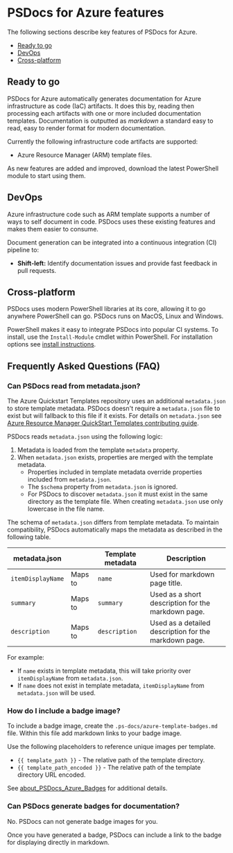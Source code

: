# PSDocs for Azure features

The following sections describe key features of PSDocs for Azure.

- [Ready to go](#ready-to-go)
- [DevOps](#devops)
- [Cross-platform](#cross-platform)

## Ready to go

PSDocs for Azure automatically generates documentation for Azure infrastructure as code (IaC) artifacts.
It does this by, reading then processing each artifacts with one or more included documentation templates.
Documentation is outputted as _markdown_ a standard easy to read, easy to render format for modern documentation.

Currently the following infrastructure code artifacts are supported:

- Azure Resource Manager (ARM) template files.

As new features are added and improved, download the latest PowerShell module to start using them.

## DevOps

Azure infrastructure code such as ARM template supports a number of ways to self document in code.
PSDocs uses these existing features and makes them easier to consume.

Document generation can be integrated into a continuous integration (CI) pipeline to:

- **Shift-left:** Identify documentation issues and provide fast feedback in pull requests.

## Cross-platform

PSDocs uses modern PowerShell libraries at its core, allowing it to go anywhere PowerShell can go.
PSDocs runs on MacOS, Linux and Windows.

PowerShell makes it easy to integrate PSDocs into popular CI systems.
To install, use the `Install-Module` cmdlet within PowerShell.
For installation options see [install instructions](install-instructions.md).

## Frequently Asked Questions (FAQ)

### Can PSDocs read from metadata.json?

The Azure Quickstart Templates repository uses an additional `metadata.json` to store template metadata.
PSDocs doesn't require a `metadata.json` file to exist but will fallback to this file if it exists.
For details on `metadata.json` see [Azure Resource Manager QuickStart Templates contributing guide].

PSDocs reads `metadata.json` using the following logic:

1. Metadata is loaded from the template `metadata` property.
2. When `metadata.json` exists, properties are merged with the template metadata.
   - Properties included in template metadata override properties included from `metadata.json`.
   - The `$schema` property from `metadata.json` is ignored.
   - For PSDocs to discover `metadata.json` it must exist in the same directory as the template file.
   When creating `metadata.json` use only lowercase in the file name.

The schema of `metadata.json` differs from template metadata.
To maintain compatibility, PSDocs automatically maps the metadata as described in the following table.

metadata.json     |         | Template metadata | Description
-------------     | ------- | ----------------- | ------
`itemDisplayName` | Maps to | `name`            | Used for markdown page title.
`summary`         | Maps to | `summary`         | Used as a short description for the markdown page.
`description`     | Maps to | `description`     | Used as a detailed description for the markdown page.

For example:

- If `name` exists in template metadata, this will take priority over `itemDisplayName` from `metadata.json`.
- If `name` does not exist in template metadata, `itemDisplayName` from `metadata.json` will be used.

### How do I include a badge image?

To include a badge image, create the `.ps-docs/azure-template-badges.md` file.
Within this file add markdown links to your badge image.

Use the following placeholders to reference unique images per template.

- `{{ template_path }}` - The relative path of the template directory.
- `{{ template_path_encoded }}` - The relative path of the template directory URL encoded.

See [about_PSDocs_Azure_Badges] for additional details.

### Can PSDocs generate badges for documentation?

No.
PSDocs can not generate badge images for you.

Once you have generated a badge, PSDocs can include a link to the badge for displaying directly in markdown.

[about_PSDocs_Azure_Badges]: concepts/en-US/about_PSDocs_Azure_Badges.md
[Azure Resource Manager QuickStart Templates contributing guide]: https://github.com/Azure/azure-quickstart-templates/tree/master/1-CONTRIBUTION-GUIDE#metadatajson
